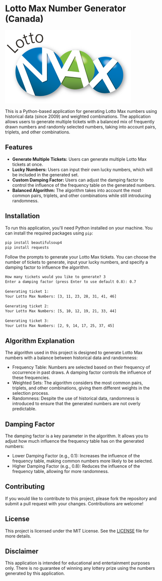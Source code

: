 # Lotto Max Number Generator (Canada)

![Lotto Max Logo](./Lotto_Max_Logo.png)

This is a Python-based application for generating Lotto Max numbers using historical data (since 2009) and weighted combinations. The application allows users to generate multiple tickets with a balanced mix of frequently drawn numbers and randomly selected numbers, taking into account pairs, triplets, and other combinations.

## Features

- **Generate Multiple Tickets:** Users can generate multiple Lotto Max tickets at once.
- **Lucky Numbers:** Users can input their own lucky numbers, which will be included in the generated set.
- **Custom Damping Factor:** Users can adjust the damping factor to control the influence of the frequency table on the generated numbers.
- **Balanced Algorithm:** The algorithm takes into account the most common pairs, triplets, and other combinations while still introducing randomness.

## Installation

To run this application, you'll need Python installed on your machine. You can install the required packages using `pip`:

```bash
pip install beautifulsoup4
pip install requests
```

Follow the prompts to generate your Lotto Max tickets. You can choose the number of tickets to generate, input your lucky numbers, and specify a damping factor to influence the algorithm.

```
How many tickets would you like to generate? 3
Enter a damping factor (press Enter to use default 0.8): 0.7

Generating ticket 1:
Your Lotto Max Numbers: [3, 11, 23, 28, 31, 41, 46]

Generating ticket 2:
Your Lotto Max Numbers: [5, 10, 12, 19, 21, 33, 44]

Generating ticket 3:
Your Lotto Max Numbers: [2, 9, 14, 17, 25, 37, 45]
```

## Algorithm Explanation
The algorithm used in this project is designed to generate Lotto Max numbers with a balance between historical data and randomness:

- Frequency Table: Numbers are selected based on their frequency of occurrence in past draws. A damping factor controls the influence of these frequencies.
- Weighted Sets: The algorithm considers the most common pairs, triplets, and other combinations, giving them different weights in the selection process.
- Randomness: Despite the use of historical data, randomness is introduced to ensure that the generated numbers are not overly predictable.

## Damping Factor
The damping factor is a key parameter in the algorithm. It allows you to adjust how much influence the frequency table has on the generated numbers:

- Lower Damping Factor (e.g., 0.1): Increases the influence of the frequency table, making common numbers more likely to be selected.
- Higher Damping Factor (e.g., 0.8): Reduces the influence of the frequency table, allowing for more randomness.

## Contributing
If you would like to contribute to this project, please fork the repository and submit a pull request with your changes. Contributions are welcome!

## License
This project is licensed under the MIT License. See the [LICENSE](./LICENSE) file for more details.

## Disclaimer
This application is intended for educational and entertainment purposes only. There is no guarantee of winning any lottery prize using the numbers generated by this application.
